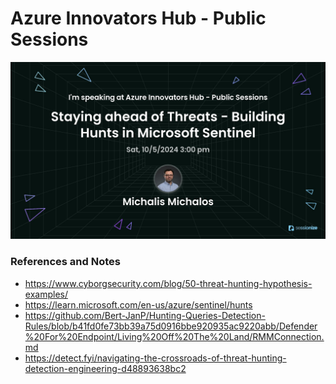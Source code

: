 # Azure Innovators Hub - Public Sessions

<p align="center">
  <img src="https://raw.githubusercontent.com/cyb3rmik3/presentations/main/202410-azureinnovatorshub/AzureInnovatorsHubPublicSessions.png">
</p>

### References and Notes

- https://www.cyborgsecurity.com/blog/50-threat-hunting-hypothesis-examples/
- https://learn.microsoft.com/en-us/azure/sentinel/hunts
- https://github.com/Bert-JanP/Hunting-Queries-Detection-Rules/blob/b41fd0fe73bb39a75d0916bbe920935ac9220abb/Defender%20For%20Endpoint/Living%20Off%20The%20Land/RMMConnection.md
- https://detect.fyi/navigating-the-crossroads-of-threat-hunting-detection-engineering-d48893638bc2
